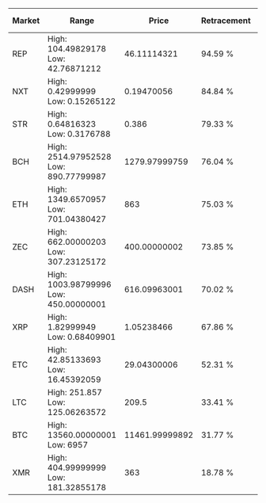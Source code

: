 | Market | Range | Price| Retracement | Doubles to 50% |
| --- | --- | --- | --- | --- |
| REP | High: 104.49829178<br />Low: 42.76871212 | 46.11114321 | 94.59 % | 1.60 |
| NXT | High: 0.42999999<br />Low: 0.15265122 | 0.19470056 | 84.84 % | 1.50 |
| STR | High: 0.64816323<br />Low: 0.3176788 | 0.386 | 79.33 % | 1.25 |
| BCH | High: 2514.97952528<br />Low: 890.77799987 | 1279.97999759 | 76.04 % | 1.33 |
| ETH | High: 1349.6570957<br />Low: 701.04380427 | 863 | 75.03 % | 1.19 |
| ZEC | High: 662.00000203<br />Low: 307.23125172 | 400.00000002 | 73.85 % | 1.21 |
| DASH | High: 1003.98799996<br />Low: 450.00000001 | 616.09963001 | 70.02 % | 1.18 |
| XRP | High: 1.82999949<br />Low: 0.68409901 | 1.05238466 | 67.86 % | 1.19 |
| ETC | High: 42.85133693<br />Low: 16.45392059 | 29.04300006 | 52.31 % | 1.02 |
| LTC | High: 251.857<br />Low: 125.06263572 | 209.5 | 33.41 % | 0.00 |
| BTC | High: 13560.00000001<br />Low: 6957 | 11461.99999892 | 31.77 % | 0.00 |
| XMR | High: 404.99999999<br />Low: 181.32855178 | 363 | 18.78 % | 0.00 |
